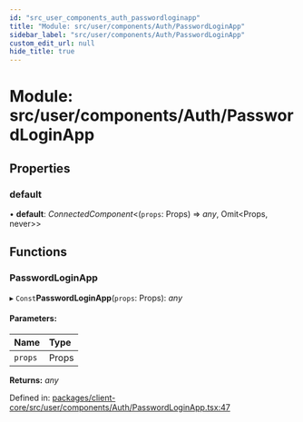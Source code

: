 ```yaml
---
id: "src_user_components_auth_passwordloginapp"
title: "Module: src/user/components/Auth/PasswordLoginApp"
sidebar_label: "src/user/components/Auth/PasswordLoginApp"
custom_edit_url: null
hide_title: true
---
```


# Module: src/user/components/Auth/PasswordLoginApp

## Properties

### default

• **default**: *ConnectedComponent*<(`props`: Props) => *any*, Omit<Props, never\>\>

## Functions

### PasswordLoginApp

▸ `Const`**PasswordLoginApp**(`props`: Props): *any*

#### Parameters:

Name | Type |
:------ | :------ |
`props` | Props |

**Returns:** *any*

Defined in: [packages/client-core/src/user/components/Auth/PasswordLoginApp.tsx:47](https://github.com/xr3ngine/xr3ngine/blob/65dfcf39a/packages/client-core/src/user/components/Auth/PasswordLoginApp.tsx#L47)
